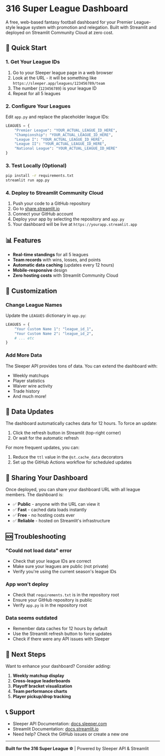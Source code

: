 # 316 Super League Dashboard

A free, web-based fantasy football dashboard for your Premier League-style league system with promotion and relegation. Built with Streamlit and deployed on Streamlit Community Cloud at zero cost.

## 🚀 Quick Start

### 1. Get Your League IDs
1. Go to your Sleeper league page in a web browser
2. Look at the URL - it will be something like `https://sleeper.app/leagues/123456789/team`
3. The number (`123456789`) is your league ID
4. Repeat for all 5 leagues

### 2. Configure Your Leagues
Edit `app.py` and replace the placeholder league IDs:

```python
LEAGUES = {
    "Premier League": "YOUR_ACTUAL_LEAGUE_ID_HERE",
    "Championship": "YOUR_ACTUAL_LEAGUE_ID_HERE", 
    "League I": "YOUR_ACTUAL_LEAGUE_ID_HERE",
    "League II": "YOUR_ACTUAL_LEAGUE_ID_HERE",
    "National League": "YOUR_ACTUAL_LEAGUE_ID_HERE"
}
```

### 3. Test Locally (Optional)
```bash
pip install -r requirements.txt
streamlit run app.py
```

### 4. Deploy to Streamlit Community Cloud
1. Push your code to a GitHub repository
2. Go to [share.streamlit.io](https://share.streamlit.io)
3. Connect your GitHub account
4. Deploy your app by selecting the repository and `app.py`
5. Your dashboard will be live at `https://yourapp.streamlit.app`

## 📊 Features

- **Real-time standings** for all 5 leagues
- **Team records** with wins, losses, and points
- **Automatic data caching** (updates every 12 hours)
- **Mobile-responsive** design
- **Zero hosting costs** with Streamlit Community Cloud

## 🔧 Customization

### Change League Names
Update the `LEAGUES` dictionary in `app.py`:
```python
LEAGUES = {
    "Your Custom Name 1": "league_id_1",
    "Your Custom Name 2": "league_id_2",
    # ... etc
}
```

### Add More Data
The Sleeper API provides tons of data. You can extend the dashboard with:
- Weekly matchups
- Player statistics  
- Waiver wire activity
- Trade history
- And much more!

## 🔄 Data Updates

The dashboard automatically caches data for 12 hours. To force an update:
1. Click the refresh button in Streamlit (top-right corner)
2. Or wait for the automatic refresh

For more frequent updates, you can:
1. Reduce the `ttl` value in the `@st.cache_data` decorators
2. Set up the GitHub Actions workflow for scheduled updates

## 📱 Sharing Your Dashboard

Once deployed, you can share your dashboard URL with all league members. The dashboard is:
- ✅ **Public** - anyone with the URL can view it
- ✅ **Fast** - cached data loads instantly  
- ✅ **Free** - no hosting costs ever
- ✅ **Reliable** - hosted on Streamlit's infrastructure

## 🆘 Troubleshooting

### "Could not load data" error
- Check that your league IDs are correct
- Make sure your leagues are public (not private)
- Verify you're using the current season's league IDs

### App won't deploy
- Check that `requirements.txt` is in the repository root
- Ensure your GitHub repository is public
- Verify `app.py` is in the repository root

### Data seems outdated
- Remember data caches for 12 hours by default
- Use the Streamlit refresh button to force updates
- Check if there were any API issues with Sleeper

## 🚀 Next Steps

Want to enhance your dashboard? Consider adding:

1. **Weekly matchup display**
2. **Cross-league leaderboards** 
3. **Playoff bracket visualization**
4. **Team performance charts**
5. **Player pickup/drop tracking**

## 📞 Support

- Sleeper API Documentation: [docs.sleeper.com](https://docs.sleeper.com)
- Streamlit Documentation: [docs.streamlit.io](https://docs.streamlit.io)
- Need help? Check the GitHub issues or create a new one

---

**Built for the 316 Super League** ⚽ | Powered by Sleeper API & Streamlit
